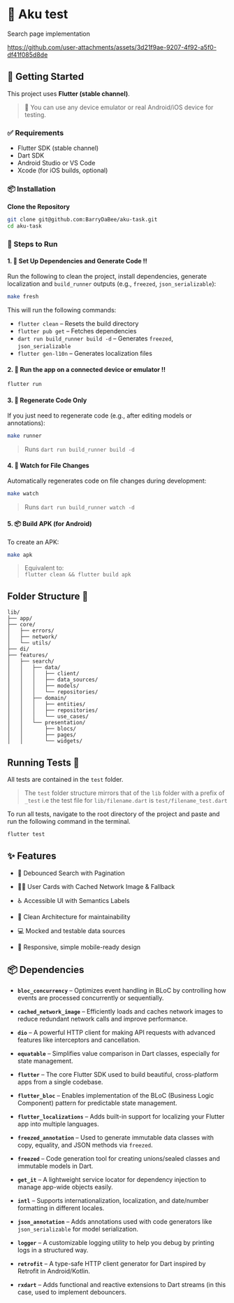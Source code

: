 

# 📝 Aku test
Search page implementation



https://github.com/user-attachments/assets/3d21f9ae-9207-4f92-a5f0-df41f085d8de



## 🚀 Getting Started

This project uses **Flutter (stable channel)**. 

> 📌 You can use any device emulator or real Android/iOS device for testing.

### ✅ Requirements
- Flutter SDK (stable channel)
- Dart SDK
- Android Studio or VS Code
- Xcode (for iOS builds, optional)

### 📦 Installation

**Clone the Repository**

```bash
git clone git@github.com:BarryDaBee/aku-task.git
cd aku-task
```
### 🚀 Steps to Run

#### 1. 🔧 Set Up Dependencies and Generate Code ‼️

Run the following to clean the project, install dependencies, generate localization and `build_runner` outputs (e.g., `freezed`, `json_serializable`):
```bash
make fresh
``` 

This will run the following commands:

-   `flutter clean` – Resets the build directory
-   `flutter pub get` – Fetches dependencies
-   `dart run build_runner build -d` – Generates `freezed`, `json_serializable`
-   `flutter gen-l10n` – Generates localization files

#### 2. 🚀 Run the app on a connected device or emulator ‼️

```bash
flutter run
```

#### 3. 🔄 Regenerate Code Only

If you just need to regenerate code (e.g., after editing models or annotations):

```bash
make runner
``` 

> Runs `dart run build_runner build -d`

#### 4. 👀 Watch for File Changes

Automatically regenerates code on file changes during development:
```bash
make watch
```

> Runs `dart run build_runner watch -d`

#### 5. 📦 Build APK (for Android)

To create an APK:
```bash
make apk
``` 

> Equivalent to:  
> `flutter clean && flutter build apk`


## Folder Structure :open_file_folder:

```
lib/
├── app/
├── core/
│   ├── errors/
│   ├── network/
│   └── utils/
├── di/
├── features/
│   ├── search/
│   │   ├── data/
│   │   │   ├── client/
│   │   │   ├── data_sources/
│   │   │   ├── models/
│   │   │   └── repositories/
│   │   ├── domain/
│   │   │   ├── entities/
│   │   │   ├── repositories/
│   │   │   └── use_cases/
│   │   └── presentation/
│   │       ├── blocs/
│   │       ├── pages/
│   │       └── widgets/
```

## Running Tests :memo:

All tests are contained in the ``test`` folder.
> The ``test`` folder structure mirrors that of the ``lib`` folder with a prefix of ``_test``
i.e the test file for ``lib/filename.dart`` is ``test/filename_test.dart``

To run all tests, navigate to the root directory of the project and paste and run the following command in the terminal.


``` bash
flutter test
```

## ✨ Features

-   🔎 Debounced Search with Pagination
    
-   🧑‍💼 User Cards with Cached Network Image & Fallback
    
-   ♿️ Accessible UI with Semantics Labels
    
-   🚧 Clean Architecture for maintainability
    
-   💻 Mocked and testable data sources
    
-   📱 Responsive, simple mobile-ready design

## 📦 **Dependencies**

-   **`bloc_concurrency`** – Optimizes event handling in BLoC by controlling how events are processed concurrently or sequentially.
    
-   **`cached_network_image`** – Efficiently loads and caches network images to reduce redundant network calls and improve performance.
    
-   **`dio`** – A powerful HTTP client for making API requests with advanced features like interceptors and cancellation.
    
-   **`equatable`** – Simplifies value comparison in Dart classes, especially for state management.
    
-   **`flutter`** – The core Flutter SDK used to build beautiful, cross-platform apps from a single codebase.
    
-   **`flutter_bloc`** – Enables implementation of the BLoC (Business Logic Component) pattern for predictable state management.
    
-   **`flutter_localizations`** – Adds built-in support for localizing your Flutter app into multiple languages.
    
-   **`freezed_annotation`** – Used to generate immutable data classes with copy, equality, and JSON methods via `freezed`.
    
-   **`freezed`** – Code generation tool for creating unions/sealed classes and immutable models in Dart.
    
-   **`get_it`** – A lightweight service locator for dependency injection to manage app-wide objects easily.
    
-   **`intl`** – Supports internationalization, localization, and date/number formatting in different locales.
    
-   **`json_annotation`** – Adds annotations used with code generators like `json_serializable` for model serialization.
    
-   **`logger`** – A customizable logging utility to help you debug by printing logs in a structured way.
    
-   **`retrofit`** – A type-safe HTTP client generator for Dart inspired by Retrofit in Android/Kotlin.
    
-   **`rxdart`** – Adds functional and reactive extensions to Dart streams (in this case, used to implement debouncers.
